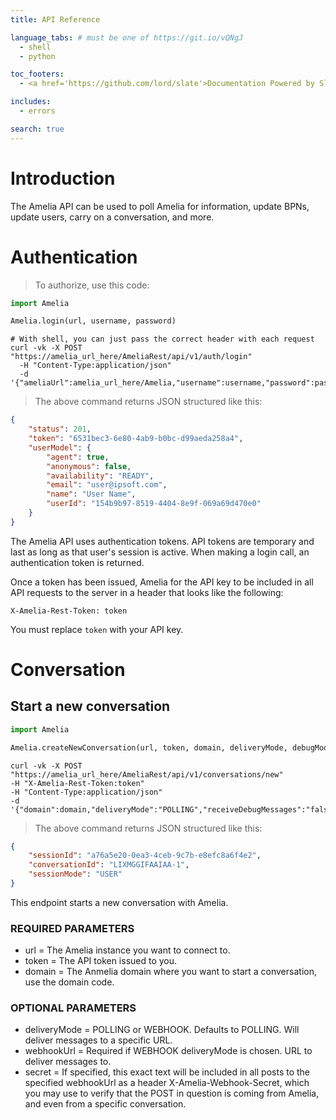 ```yaml
---
title: API Reference

language_tabs: # must be one of https://git.io/vQNgJ
  - shell
  - python

toc_footers:
  - <a href='https://github.com/lord/slate'>Documentation Powered by Slate</a>

includes:
  - errors

search: true
---
```


# Introduction

The Amelia API can be used to poll Amelia for information, update BPNs, update users, carry on a conversation, and more.

# Authentication

> To authorize, use this code:

```python
import Amelia

Amelia.login(url, username, password)
```

```shell
# With shell, you can just pass the correct header with each request
curl -vk -X POST "https://amelia_url_here/AmeliaRest/api/v1/auth/login"
  -H "Content-Type:application/json"
  -d '{"ameliaUrl":amelia_url_here/Amelia,"username":username,"password":password}'
```

> The above command returns JSON structured like this:

```json
{
    "status": 201,
    "token": "6531bec3-6e80-4ab9-b0bc-d99aeda258a4",
    "userModel": {
        "agent": true,
        "anonymous": false,
        "availability": "READY",
        "email": "user@ipsoft.com",
        "name": "User Name",
        "userId": "154b9b97-8519-4404-8e9f-069a69d470e0"
    }
}
```

The Amelia API uses authentication tokens. API tokens are temporary and last as long as that user's session is active. When making a login call, an authentication token is returned.

Once a token has been issued, Amelia for the API key to be included in all API requests to the server in a header that looks like the following:

`X-Amelia-Rest-Token: token`

<aside class="notice">
You must replace <code>token</code> with your API key.
</aside>

# Conversation

## Start a new conversation

```python
import Amelia

Amelia.createNewConversation(url, token, domain, deliveryMode, debugMode, webhookUrl, secret)
```

```shell
curl -vk -X POST  "https://amelia_url_here/AmeliaRest/api/v1/conversations/new"
-H "X-Amelia-Rest-Token:token"
-H "Content-Type:application/json"
-d '{"domain":domain,"deliveryMode":"POLLING","receiveDebugMessages":"false"}'
```

> The above command returns JSON structured like this:

```json
{
	"sessionId": "a76a5e20-0ea3-4ceb-9c7b-e8efc8a6f4e2",
	"conversationId": "LIXMGGIFAAIAA-1",
	"sessionMode": "USER"
}
```

This endpoint starts a new conversation with Amelia.

### REQUIRED PARAMETERS
* url = The Amelia instance you want to connect to.
* token = The API token issued to you.
* domain = The Anmelia domain where you want to start a conversation, use the domain code.

### OPTIONAL PARAMETERS
* deliveryMode = POLLING or WEBHOOK. Defaults to POLLING. Will deliver messages to a specific URL.
* webhookUrl = Required if WEBHOOK deliveryMode is chosen. URL to deliver messages to.
* secret = If specified, this exact text will be included in all posts to the specified webhookUrl as a header X-Amelia-Webhook-Secret, which you may use to verify that the POST in question is coming from Amelia, and even from a specific conversation.

